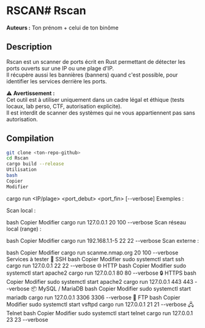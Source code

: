 # RSCAN# Rscan

**Auteurs :** Ton prénom + celui de ton binôme

## Description

Rscan est un scanner de ports écrit en Rust permettant de détecter les ports ouverts sur une IP ou une plage d'IP.  
Il récupère aussi les bannières (banners) quand c'est possible, pour identifier les services derrière les ports.

⚠️ **Avertissement :**  
Cet outil est à utiliser uniquement dans un cadre légal et éthique (tests locaux, lab perso, CTF, autorisation explicite).  
Il est interdit de scanner des systèmes qui ne vous appartiennent pas sans autorisation.

## Compilation

```bash
git clone <ton-repo-github>
cd Rscan
cargo build --release
Utilisation
bash
Copier
Modifier
```
cargo run <IP/plage> <port_debut> <port_fin> [--verbose]
Exemples :

Scan local :

bash
Copier
Modifier
cargo run 127.0.0.1 20 100 --verbose
Scan réseau local (range) :

bash
Copier
Modifier
cargo run 192.168.1.1-5 22 22 --verbose
Scan externe :

bash
Copier
Modifier
cargo run scanme.nmap.org 20 100 --verbose
Services à tester
🔐 SSH
bash
Copier
Modifier
sudo systemctl start ssh
cargo run 127.0.0.1 22 22 --verbose
🌐 HTTP
bash
Copier
Modifier
sudo systemctl start apache2
cargo run 127.0.0.1 80 80 --verbose
🔒 HTTPS
bash
Copier
Modifier
sudo systemctl start apache2
cargo run 127.0.0.1 443 443 --verbose
📦 MySQL / MariaDB
bash
Copier
Modifier
sudo systemctl start mariadb
cargo run 127.0.0.1 3306 3306 --verbose
📡 FTP
bash
Copier
Modifier
sudo systemctl start vsftpd
cargo run 127.0.0.1 21 21 --verbose
🖧 Telnet
bash
Copier
Modifier
sudo systemctl start telnet
cargo run 127.0.0.1 23 23 --verbose
